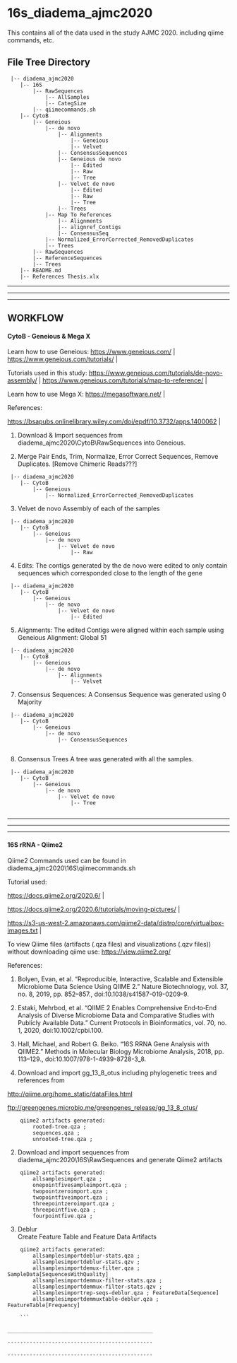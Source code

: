 # 16s_diadema_ajmc2020
 
This contains all of the data used in the study AJMC 2020.
including qiime commands, etc.

## File Tree Directory

```
 |-- diadema_ajmc2020
    |-- 16S
        |-- RawSequences
            |-- AllSamples
            |-- CategSize
        |-- qiimecommands.sh
    |-- CytoB
        |-- Geneious
            |-- de novo
                |-- Alignments
                    |-- Geneious
                    |-- Velvet
                |-- ConsensusSequences
                |-- Geneious de novo
                    |-- Edited
                    |-- Raw
                    |-- Tree
                |-- Velvet de novo
                    |-- Edited
                    |-- Raw
                    |-- Tree
                |-- Trees
            |-- Map To References
                |-- Alignments
                |-- alignref_Contigs
                |-- ConsensusSeq
            |-- Normalized_ErrorCorrected_RemovedDuplicates
            |-- Trees
        |-- RawSequences
        |-- ReferenceSequences
        |-- Trees
    |-- README.md
    |-- References Thesis.xlx
```

______________________________________________

----------------------------------------------

----------------------------------------------


## WORKFLOW

#### CytoB - Geneious & Mega X

Learn how to use Geneious: https://www.geneious.com/ | 
https://www.geneious.com/tutorials/ | 

Tutorials used in this study:
https://www.geneious.com/tutorials/de-novo-assembly/ | 
https://www.geneious.com/tutorials/map-to-reference/ | 

Learn how to use Mega X:
https://megasoftware.net/ | 

References:

https://bsapubs.onlinelibrary.wiley.com/doi/epdf/10.3732/apps.1400062 | 


1. Download & Import sequences from diadema_ajmc2020\CytoB\RawSequences into Geneious.

2. Merge Pair Ends, Trim, Normalize, Error Correct Sequences, Remove Duplicates. [Remove Chimeric Reads???]

```  
 |-- diadema_ajmc2020
    |-- CytoB
        |-- Geneious
            |-- Normalized_ErrorCorrected_RemovedDuplicates
```
            
3. Velvet de novo Assembly of each of the samples

```
 |-- diadema_ajmc2020
    |-- CytoB
        |-- Geneious
            |-- de novo
                |-- Velvet de novo
                    |-- Raw
```

4. Edits:
The contigs generated by the de novo were edited to only contain sequences which corresponded close to the length of the gene

```
 |-- diadema_ajmc2020
    |-- CytoB
        |-- Geneious
            |-- de novo
                |-- Velvet de novo
                    |-- Edited
```

5. Alignments: 
The edited Contigs were aligned within each sample using Geneious Alignment: Global 51

```
 |-- diadema_ajmc2020
    |-- CytoB
        |-- Geneious
            |-- de novo
                |-- Alignments
                    |-- Velvet
```

7. Consensus Sequences:
A Consensus Sequence was generated using 0 Majority

```
 |-- diadema_ajmc2020
    |-- CytoB
        |-- Geneious
            |-- de novo
                |-- ConsensusSequences
                
```

8. Consensus Trees
A tree was generated with all the samples.

```
 |-- diadema_ajmc2020
    |-- CytoB
        |-- Geneious
            |-- de novo
                |-- Velvet de novo
                    |-- Tree
                    
```
                    


______________________________________________

----------------------------------------------

----------------------------------------------


#### 16S rRNA - Qiime2

Qiime2 Commands used can be found in diadema_ajmc2020\16S\qiimecommands.sh


Tutorial used:

https://docs.qiime2.org/2020.6/     |       

https://docs.qiime2.org/2020.6/tutorials/moving-pictures/       |       

https://s3-us-west-2.amazonaws.com/qiime2-data/distro/core/virtualbox-images.txt        |       

To view Qiime files (artifacts (.qza files) and visualizations (.qzv files)) without downloading qiime use: https://view.qiime2.org/

References:
1. Bolyen, Evan, et al. “Reproducible, Interactive, Scalable and Extensible Microbiome Data Science Using QIIME 2.” Nature Biotechnology, vol. 37, no. 8, 2019, pp. 852–857., doi:10.1038/s41587-019-0209-9.

2. Estaki, Mehrbod, et al. “QIIME 2 Enables Comprehensive End‐to‐End Analysis of Diverse Microbiome Data and Comparative Studies with Publicly Available Data.” Current Protocols in Bioinformatics, vol. 70, no. 1, 2020, doi:10.1002/cpbi.100.

3. Hall, Michael, and Robert G. Beiko. “16S RRNA Gene Analysis with QIIME2.” Methods in Molecular Biology Microbiome Analysis, 2018, pp. 113–129., doi:10.1007/978-1-4939-8728-3_8.

1. Download and import gg_13_8_otus including phylogenetic trees and references from

http://qiime.org/home_static/dataFiles.html

ftp://greengenes.microbio.me/greengenes_release/gg_13_8_otus/

```
    qiime2 artifacts generated: 
        rooted-tree.qza ;
        sequences.qza ;
        unrooted-tree.qza ;
```

2. Download and import sequences from diadema_ajmc2020\16S\RawSequences and generate Qiime2 artifacts

```
    qiime2 artifacts generated: 
        allsamplesimport.qza ; 
        onepointfivesampleimport.qza ; 
        twopointzeroimport.qza ; 
        twopointfiveimport.qza ; 
        threepointzeroimport.qza ; 
        threepointfive.qza ; 
        fourpointfive.qza ;      
```


3. Deblur  
Create Feature Table and Feature Data Artifacts

```
    qiime2 artifacts generated: 
        allsamplesimportdeblur-stats.qza ;
        allsamplesimportdeblur-stats.qzv ;
        allsamplesimportdemux-filter.qza ; SampleData[SequencesWithQuality]
        allsamplesimportdemmux-filter-stats.qza ;
        allsamplesimportdemmux-filter-stats.qzv ;
        allsamplesimportrep-seqs-deblur.qza ; FeatureData[Sequence] 
        allsamplesimportdemmuxtable-deblur.qza ; FeatureTable[Frequency]
                
    ```
    
______________________________________________

----------------------------------------------

----------------------------------------------